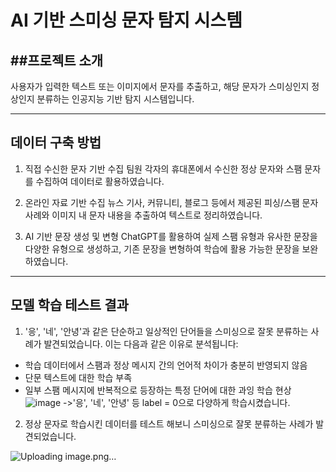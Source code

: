 # AI 기반 스미싱 문자 탐지 시스템

##프로젝트 소개
---

사용자가 입력한 텍스트 또는 이미지에서 문자를 추출하고, 해당 문자가 스미싱인지 정상인지 분류하는 인공지능 기반 탐지 시스템입니다.

---
## 데이터 구축 방법
1. 직접 수신한 문자 기반 수집
팀원 각자의 휴대폰에서 수신한 정상 문자와 스팸 문자를 수집하여 데이터로 활용하였습니다.

2. 온라인 자료 기반 수집
뉴스 기사, 커뮤니티, 블로그 등에서 제공된 피싱/스팸 문자 사례와 이미지 내 문자 내용을 추출하여 텍스트로 정리하였습니다.

3. AI 기반 문장 생성 및 변형
ChatGPT를 활용하여 실제 스팸 유형과 유사한 문장을 다양한 유형으로 생성하고, 기존 문장을 변형하여 학습에 활용 가능한 문장을 보완하였습니다.
---

## 모델 학습 테스트 결과
1. '응', '네', '안녕'과 같은 단순하고 일상적인 단어들을 스미싱으로 잘못 분류하는 사례가 발견되었습니다. 이는 다음과 같은 이유로 분석됩니다:

- 학습 데이터에서 스팸과 정상 메시지 간의 언어적 차이가 충분히 반영되지 않음
- 단문 텍스트에 대한 학습 부족
- 일부 스팸 메시지에 반복적으로 등장하는 특정 단어에 대한 과잉 학습 현상
![image](https://github.com/user-attachments/assets/c08c7711-45f8-4601-a015-d06230f0d7aa)
->'응', '네', '안녕' 등 label = 0으로 다양하게 학습시켰습니다.

2. 정상 문자로 학습시킨 데이터를 테스트 해보니 스미싱으로 잘못 분류하는 사례가 발견되었습니다.

![Uploading image.png…]()
